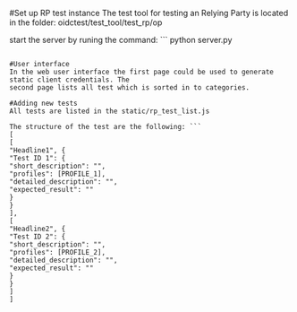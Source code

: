 #Set up RP test instance
The test tool for testing an Relying Party is located in the folder: oidctest/test_tool/test_rp/op

start the server by runing the command: ```
python server.py
```

#User interface
In the web user interface the first page could be used to generate static client credentials. The
second page lists all test which is sorted in to categories.

#Adding new tests
All tests are listed in the static/rp_test_list.js

The structure of the test are the following: ```
[
[
"Headline1", {
"Test ID 1": {
"short_description": "",
"profiles": [PROFILE_1],
"detailed_description": "",
"expected_result": ""
}
}
],
[
"Headline2", {
"Test ID 2": {
"short_description": "",
"profiles": [PROFILE_2],
"detailed_description": "",
"expected_result": ""
}
}
]
]
```